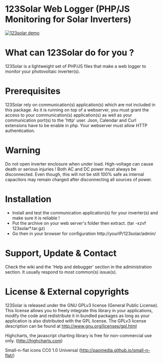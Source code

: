 # 123Solar Web Logger (PHP/JS Monitoring for Solar Inverters)

[![123solar demo](https://filedn.eu/lA1ykXBhnSe0rOKmNzxOM2H/images/123s/123ss.png)](https://youtu.be/S6DIP39dG7s "123solar demo")

# What can 123Solar do for you ?
123Solar is a lightweight set of PHP/JS files that make a web logger to monitor your photovoltaic inverter(s).
    
# Prerequisites
123Solar rely on communication(s) application(s) which are not included in this package.
As it is running on top of a webserver, you must grant the access to your communication(s) application(s) as well as your communication port(s) to the 'http' user.
Json, Calendar and Curl extensions have to be enable in php. Your webserver must allow HTTP authentication.
  
# Warning
Do not open inverter enclosure when under load. High-voltage can cause death or serious injuries !
Both AC and DC power must always be disconnected. Even though, this will not be still 100% safe as internal capacitors may remain charged after disconnecting all sources of power.

# Installation
- Install and test the communication application(s) for your inverter(s) and make sure it is reliable !
- Put the archive on your web server's folder then extract. (tar -xzvf 123solar*.tar.gz)
- Go then in your browser for configuration http://yourIP/123solar/admin/

# Support, Update & Contact
Check the wiki and the 'Help and debugger' section in the administration section. It usually respond to most common(s) issue(s).
  
# License & External copyrights
123Solar is released under the GNU GPLv3 license (General Public License).
This license allows you to freely integrate this library in your applications, modify the code and redistribute it in bundled packages as long as your application is also distributed with the GPL license. 
The GPLv3 license description can be found at http://www.gnu.org/licenses/gpl.html

Highcharts, the javascript charting library is free for non-commercial use only. (http://highcharts.com)

Small-n-flat icons CC0 1.0 Universal (http://paomedia.github.io/small-n-flat/)
